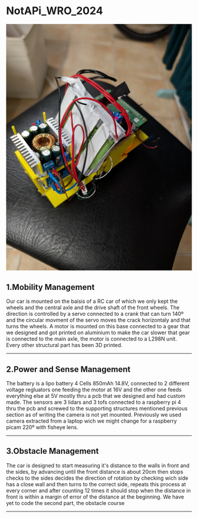 # NotAPi_WRO_2024
![image1](resources/image1.jpg)
## 1.Mobility Management
Our car is mounted on the baisis of a RC car of which we only kept the wheels and the central axle and the drive shaft of the front wheels. The direction is controlled by a servo connected to a crank that can turn 140º and the circular movment of the servo moves the crack horizontaly and that turns the wheels. A motor is mounted on this base connected to a gear that we designed and got printed on aluminium to make the car slower that gear is connected to the main axle, the motor is connected to a L298N unit. Every other structural part has been 3D printed.

------------------------------------------
## 2.Power and Sense Management
The battery is a lipo battery 4 Cells 850mAh 14.8V, connected to 2 different voltage regluators one feeding the motor at 16V and the other one feeds everything else at 5V mostly thru a pcb that we designed and had custom made.
The sensors are 3 lidars and 3 tofs connected to a raspberry pi 4 thru the pcb and screwed to the supporting structures mentioned previous section as of writing the camera is not yet mounted. Previously we used camera extracted from a laptop wich we might change for a raspberry picam 220º with fisheye lens.

-------------------------------------------------------------------
## 3.Obstacle Management
The car is designed to start measuring it's distance to the walls in front and the sides, by advancing until the front distance is about 20cm then stops checks to the sides decides the direction of rotation by checking wich side has a close wall and then turns to the correct side, repeats this process at every corner and after counting 12 times it should stop when the distance in front is within a margin of error of the distance at the beginning. We have yet to code the second part, the obstacle course

---------------------------------------------------------
